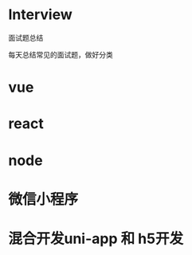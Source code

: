 # Interview
面试题总结

每天总结常见的面试题，做好分类

# vue





# react







# node






# 微信小程序








# 混合开发uni-app 和 h5开发

